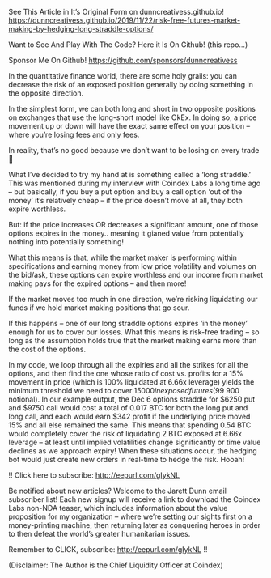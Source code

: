 See This Article in It’s Original Form on dunncreativess.github.io! https://dunncreativess.github.io/2019/11/22/risk-free-futures-market-making-by-hedging-long-straddle-options/

Want to See And Play With The Code? Here it Is On Github! (this repo...)

Sponsor Me On Github! https://github.com/sponsors/dunncreativess


In the quantitative finance world, there are some holy grails: you can decrease the risk of an exposed position generally by doing something in the opposite direction.

In the simplest form, we can both long and short in two opposite positions on exchanges that use the long-short model like OkEx. In doing so, a price movement up or down will have the exact same effect on your position – where you’re losing fees and only fees.

In reality, that’s no good because we don’t want to be losing on every trade 🙂

What I’ve decided to try my hand at is something called a ‘long straddle.’ This was mentioned during my interview with Coindex Labs a long time ago – but basically, if you buy a put option and buy a call option ‘out of the money’ it’s relatively cheap – if the price doesn’t move at all, they both expire worthless.


But: if the price increases OR decreases a significant amount, one of those options expires in the money.. meaning it gianed value from potentially nothing into potentially something!

What this means is that, while the market maker is performing within specifications and earning money from low price volatility and volumes on the bid/ask, these options can expire worthless and our income from market making pays for the expired options – and then more!


If the market moves too much in one direction, we’re risking liquidating our funds if we hold market making positions that go sour.

If this happens – one of our long straddle options expires ‘in the money’ enough for us to cover our losses. What this means is risk-free trading – so long as the assumption holds true that the market making earns more than the cost of the options.


In my code, we loop through all the expiries and all the strikes for all the options, and then find the one whose ratio of cost vs. profits for a 15% movement in price (which is 100% liquidated at 6.66x leverage) yields the minimum threshold we need to cover $15 000 in exposed futures ($99 900 notional). In our example output, the Dec 6 options straddle for $6250 put and $9750 call would cost a total of 0.017 BTC for both the long put and long call, and each would earn $342 profit if the underlying price moved 15% and all else remained the same. This means that spending 0.54 BTC would completely cover the risk of liquidating 2 BTC exposed at 6.66x leverage – at least until implied volatilities change significantly or time value declines as we approach expiry! When these situations occur, the hedging bot would just create new orders in real-time to hedge the risk. Hooah!

!! Click here to subscribe: http://eepurl.com/gIykNL

Be notified about new articles? Welcome to the Jarett Dunn email subscriber list! Each new signup will receive a link to download the Coindex Labs non-NDA teaser, which includes information about the value proposition for my organization – where we’re setting our sights first on a money-printing machine, then returning later as conquering heroes in order to then defeat the world’s greater humanitarian issues.

Remember to CLICK, subscribe: http://eepurl.com/gIykNL !!

(Disclaimer: The Author is the Chief Liquidity Officer at Coindex)
